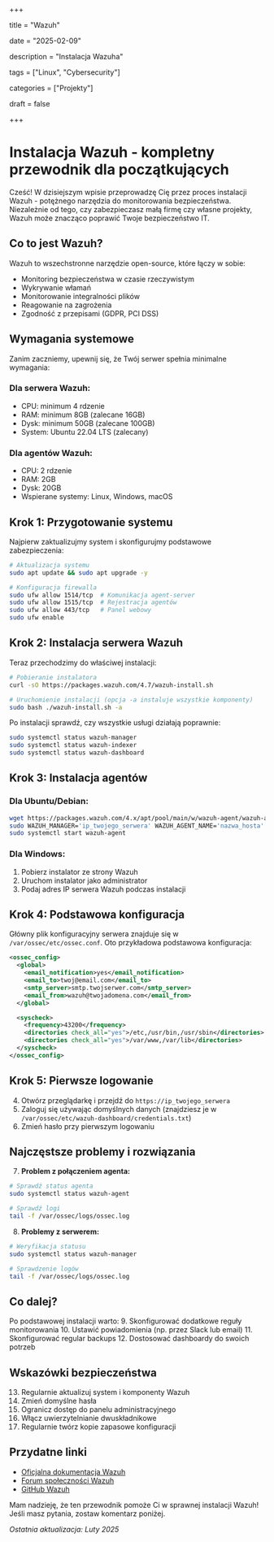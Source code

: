 +++

title = "Wazuh"

date = "2025-02-09"

description = "Instalacja Wazuha"

tags = ["Linux", "Cybersecurity"]

categories = ["Projekty"]

draft = false

+++
# Instalacja Wazuh - kompletny przewodnik dla początkujących

Cześć! W dzisiejszym wpisie przeprowadzę Cię przez proces instalacji Wazuh - potężnego narzędzia do monitorowania bezpieczeństwa. Niezależnie od tego, czy zabezpieczasz małą firmę czy własne projekty, Wazuh może znacząco poprawić Twoje bezpieczeństwo IT.

## Co to jest Wazuh?

Wazuh to wszechstronne narzędzie open-source, które łączy w sobie:
- Monitoring bezpieczeństwa w czasie rzeczywistym
- Wykrywanie włamań
- Monitorowanie integralności plików
- Reagowanie na zagrożenia
- Zgodność z przepisami (GDPR, PCI DSS)

## Wymagania systemowe

Zanim zaczniemy, upewnij się, że Twój serwer spełnia minimalne wymagania:

### Dla serwera Wazuh:
- CPU: minimum 4 rdzenie
- RAM: minimum 8GB (zalecane 16GB)
- Dysk: minimum 50GB (zalecane 100GB)
- System: Ubuntu 22.04 LTS (zalecany)

### Dla agentów Wazuh:
- CPU: 2 rdzenie
- RAM: 2GB
- Dysk: 20GB
- Wspierane systemy: Linux, Windows, macOS

## Krok 1: Przygotowanie systemu

Najpierw zaktualizujmy system i skonfigurujmy podstawowe zabezpieczenia:

```bash
# Aktualizacja systemu
sudo apt update && sudo apt upgrade -y

# Konfiguracja firewalla
sudo ufw allow 1514/tcp  # Komunikacja agent-server
sudo ufw allow 1515/tcp  # Rejestracja agentów
sudo ufw allow 443/tcp   # Panel webowy
sudo ufw enable
```

## Krok 2: Instalacja serwera Wazuh

Teraz przechodzimy do właściwej instalacji:

```bash
# Pobieranie instalatora
curl -sO https://packages.wazuh.com/4.7/wazuh-install.sh

# Uruchomienie instalacji (opcja -a instaluje wszystkie komponenty)
sudo bash ./wazuh-install.sh -a
```

Po instalacji sprawdź, czy wszystkie usługi działają poprawnie:

```bash
sudo systemctl status wazuh-manager
sudo systemctl status wazuh-indexer
sudo systemctl status wazuh-dashboard
```

## Krok 3: Instalacja agentów

### Dla Ubuntu/Debian:
```bash
wget https://packages.wazuh.com/4.x/apt/pool/main/w/wazuh-agent/wazuh-agent_4.7.5-1_amd64.deb
sudo WAZUH_MANAGER='ip_twojego_serwera' WAZUH_AGENT_NAME='nazwa_hosta' dpkg -i ./wazuh-agent_4.7.5-1_amd64.deb
sudo systemctl start wazuh-agent
```

### Dla Windows:
1. Pobierz instalator ze strony Wazuh
2. Uruchom instalator jako administrator
3. Podaj adres IP serwera Wazuh podczas instalacji

## Krok 4: Podstawowa konfiguracja

Główny plik konfiguracyjny serwera znajduje się w `/var/ossec/etc/ossec.conf`. Oto przykładowa podstawowa konfiguracja:

```xml
<ossec_config>
  <global>
    <email_notification>yes</email_notification>
    <email_to>twoj@email.com</email_to>
    <smtp_server>smtp.twojserwer.com</smtp_server>
    <email_from>wazuh@twojadomena.com</email_from>
  </global>

  <syscheck>
    <frequency>43200</frequency>
    <directories check_all="yes">/etc,/usr/bin,/usr/sbin</directories>
    <directories check_all="yes">/var/www,/var/lib</directories>
  </syscheck>
</ossec_config>
```

## Krok 5: Pierwsze logowanie

4. Otwórz przeglądarkę i przejdź do `https://ip_twojego_serwera`
5. Zaloguj się używając domyślnych danych (znajdziesz je w `/var/ossec/etc/wazuh-dashboard/credentials.txt`)
6. Zmień hasło przy pierwszym logowaniu

## Najczęstsze problemy i rozwiązania

7. **Problem z połączeniem agenta:**
```bash
# Sprawdź status agenta
sudo systemctl status wazuh-agent

# Sprawdź logi
tail -f /var/ossec/logs/ossec.log
```

8. **Problemy z serwerem:**
```bash
# Weryfikacja statusu
sudo systemctl status wazuh-manager

# Sprawdzenie logów
tail -f /var/ossec/logs/ossec.log
```

## Co dalej?

Po podstawowej instalacji warto:
9. Skonfigurować dodatkowe reguły monitorowania
10. Ustawić powiadomienia (np. przez Slack lub email)
11. Skonfigurować regular backups
12. Dostosować dashboardy do swoich potrzeb

## Wskazówki bezpieczeństwa

13. Regularnie aktualizuj system i komponenty Wazuh
14. Zmień domyślne hasła
15. Ogranicz dostęp do panelu administracyjnego
16. Włącz uwierzytelnianie dwuskładnikowe
17. Regularnie twórz kopie zapasowe konfiguracji

## Przydatne linki

- [Oficjalna dokumentacja Wazuh](https://documentation.wazuh.com)
- [Forum społeczności Wazuh](https://groups.google.com/g/wazuh)
- [GitHub Wazuh](https://github.com/wazuh/wazuh)

Mam nadzieję, że ten przewodnik pomoże Ci w sprawnej instalacji Wazuh! Jeśli masz pytania, zostaw komentarz poniżej.

*Ostatnia aktualizacja: Luty 2025*